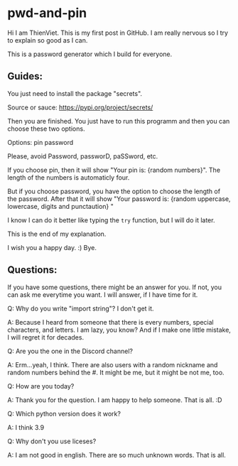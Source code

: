 # pwd-and-pin

Hi I am ThienViet. This is my first post in GitHub. I am really nervous so I try to explain so good as I can.

This is a password generator which I build for everyone.

Guides:
--------------------------------
You just need to install the package "secrets".

Source or sauce:    https://pypi.org/project/secrets/

Then you are finished. You just have to run this programm and then you can choose these two options.

Options:    pin    password

Please, avoid Password, passworD, paSSword, etc.

If you choose pin, then it will show "Your pin is: {random numbers}".
The length of the numbers is automaticly four.

But if you choose password, you have the option to choose the length of the password. After that it will show "Your password is: {random uppercase, lowercase, digits and punctaution} "

I know I can do it better like typing the `try` function, but I will do it later.

This is the end of my explanation.

I wish you a happy day. :)
Bye.

Questions:
--------------------------------

If you have some questions, there might be an answer for you. If not, you can ask me everytime you want. I will answer, if I have time for it.


Q: Why do you write "import string"? I don't get it.

A: Because I heard from someone that there is every numbers, special characters, and letters. I am lazy, you know? And if I make one little mistake, I will regret it for decades.


Q: Are you the one in the Discord channel?

A: Erm...yeah, I think. There are also users with a random nickname and random numbers behind the #. It might be me, but it might be not me, too.


Q: How are you today?

A: Thank you for the question. I am happy to help someone. That is all. :D


Q: Which python version does it work?

A: I think 3.9


Q: Why don't you use liceses?

A: I am not good in english. There are so much unknown words. That is all.
